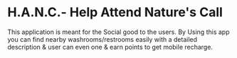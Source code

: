 # H.A.N.C.- Help Attend Nature's Call
This application is meant for the Social good to the users. By Using this app you can find nearby washrooms/restrooms easily with a detailed description & user can even one & earn points to get mobile recharge.
